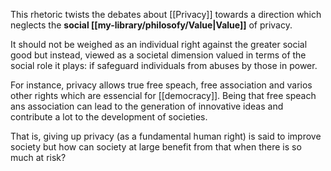 This rhetoric twists the debates about [[Privacy]] towards a direction which neglects the **social [[my-library/philosofy/Value|Value]]** of privacy.

It should not be weighed as an individual right against the greater social good but instead, viewed as a societal dimension valued in terms of the social role it plays: if safeguard individuals from abuses by those in power.

For instance, privacy allows true free speach, free association and varios other rights which are essencial for [[democracy]]. Being that free speach ans association can lead to the generation of innovative ideas and contribute a lot to the development of societies.

That is, giving up privacy (as a fundamental human right) is said to improve society but how can society at large benefit from that when there is so much at risk?
